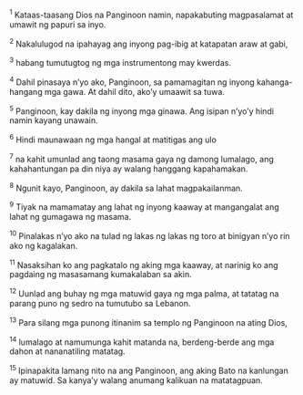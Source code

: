 <sup>1</sup>
Kataas-taasang Dios na Panginoon namin, napakabuting magpasalamat at umawit ng papuri sa inyo. 

<sup>2</sup>
Nakalulugod na ipahayag ang inyong pag-ibig at katapatan araw at gabi, 

<sup>3</sup>
habang tumutugtog ng mga instrumentong may kwerdas. 

<sup>4</sup>
Dahil pinasaya nʼyo ako, Panginoon, sa pamamagitan ng inyong kahanga-hangang mga gawa. At dahil dito, akoʼy umaawit sa tuwa. 

<sup>5</sup>
Panginoon, kay dakila ng inyong mga ginawa. Ang isipan nʼyoʼy hindi namin kayang unawain. 

<sup>6</sup>
Hindi maunawaan ng mga hangal at matitigas ang ulo 

<sup>7</sup>
na kahit umunlad ang taong masama gaya ng damong lumalago, ang kahahantungan pa din niya ay walang hanggang kapahamakan. 

<sup>8</sup>
Ngunit kayo, Panginoon, ay dakila sa lahat magpakailanman. 

<sup>9</sup>
Tiyak na mamamatay ang lahat ng inyong kaaway at mangangalat ang lahat ng gumagawa ng masama. 

<sup>10</sup>
Pinalakas nʼyo ako na tulad ng lakas ng lakas ng toro at binigyan nʼyo rin ako ng kagalakan. 

<sup>11</sup>
Nasaksihan ko ang pagkatalo ng aking mga kaaway, at narinig ko ang pagdaing ng masasamang kumakalaban sa akin. 

<sup>12</sup>
Uunlad ang buhay ng mga matuwid gaya ng mga palma, at tatatag na parang puno ng sedro na tumutubo sa Lebanon. 

<sup>13</sup>
Para silang mga punong itinanim sa templo ng Panginoon na ating Dios, 

<sup>14</sup>
lumalago at namumunga kahit matanda na, berdeng-berde ang mga dahon at nananatiling matatag. 

<sup>15</sup>
Ipinapakita lamang nito na ang Panginoon, ang aking Bato na kanlungan ay matuwid. Sa kanyaʼy walang anumang kalikuan na matatagpuan.
